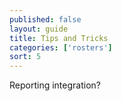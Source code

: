 ```yaml
---
published: false
layout: guide
title: Tips and Tricks
categories: ['rosters']
sort: 5
---
```


Reporting integration?